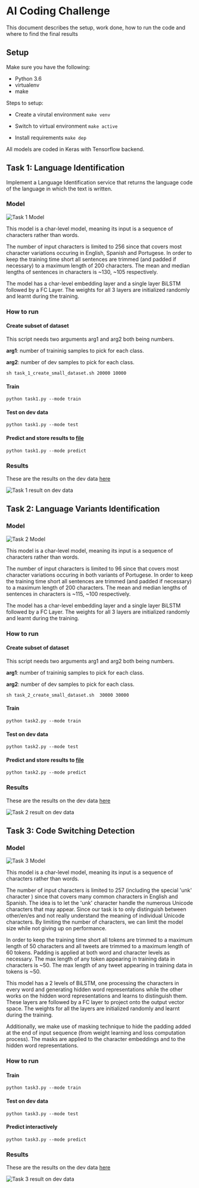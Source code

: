 # AI Coding Challenge

This document describes the setup, work done, how to run the code and where to find the final results

## Setup

Make sure you have the following:

+ Python 3.6
+ virtualenv
+ make

Steps to setup:

+ Create a virutal environment `make venv`

+ Switch to virtual environment `make active`

+ Install requirements `make dep`

All models are coded in Keras with Tensorflow backend.

## Task 1: Language Identification

Implement a Language Identification service that returns the language code of the language in which the text is written.

### Model

![Task 1 Model](model_images/task1.png)

This model is a char-level model, meaning its input is a sequence of characters rather than words.


The number of input characters is limited to 256 since that covers most character variations occuring in English, Spanish and Portugese.
In order to keep the training time short all sentences are trimmed (and padded if necessary) to a maximum length of 200 characters.
The mean and median lengths of sentences in characters is ~130, ~105 respectively.

The model has a char-level embedding layer and a single layer BiLSTM followed by a FC Layer. The weights for all 3 layers are initialized randomly and learnt during the training.

### How to run

#### Create subset of dataset

This script needs two arguments arg1 and arg2 both being numbers.

**arg1**: number of traininig samples to pick for each class.

**arg2**: number of dev samples to pick for each class.

`sh task_1_create_small_dataset.sh 20000 10000`

#### Train

`python task1.py --mode train`

#### Test on dev data

`python task1.py --mode test`

#### Predict and store results to [file](langid/langid.test_labels)

`python task1.py --mode predict`

### Results

These are the results on the dev data [here](langid-data-small/task1/test)

![Task 1 result on dev data](results/task1.png)

## Task 2: Language Variants Identification

### Model

![Task 2 Model](model_images/task2.png)

This model is a char-level model, meaning its input is a sequence of characters rather than words.

The number of input characters is limited to 96 since that covers most character variations occuring in both variants of Portugese. 
In order to keep the training time short all sentences are trimmed (and padded if necessary) to a maximum length of 200 characters.
The mean and median lengths of sentences in characters is ~115, ~100 respectively.

The model has a char-level embedding layer and a single layer BiLSTM followed by a FC Layer. The weights for all 3 layers are initialized randomly and learnt during the training.

### How to run

#### Create subset of dataset

This script needs two arguments arg1 and arg2 both being numbers.

**arg1**: number of traininig samples to pick for each class.

**arg2**: number of dev samples to pick for each class.

`sh task_2_create_small_dataset.sh  30000 30000`

#### Train

`python task2.py --mode train`

#### Test on dev data

`python task2.py --mode test`

#### Predict and store results to [file](langid/langid-variants.test_labels)

`python task2.py --mode predict`

### Results

These are the results on the dev data [here](langid-data-small/task2/test)

![Task 2 result on dev data](results/task2.png)

## Task 3: Code Switching Detection

### Model

![Task 3 Model](model_images/task3.png)

This model is a char-level model, meaning its input is a sequence of characters rather than words.

The number of input characters is limited to 257 (including the special 'unk' character ) since that covers many common characters in English and Spanish. The idea is to let the 'unk' character handle the numerous Unicode characters that may appear. Since our task is to only distinguish between other/en/es and not really understand the meaning of individual Unicode characters. By limiting the number of characters, we can limit the model size while not giving up on performance.

In order to keep the training time short all tokens are trimmed to a maximum length of 50 characters and all tweets are trimmed to a maximum length of 60 tokens. Padding is applied at both word and character levels as necessary.
The max length of any token appearing in training data in characters is ~50.
The max length of any tweet appearing in training data in tokens is ~50.

This model has a 2 levels of BiLSTM, one processing the characters in every word and generating hidden word representations while the other works on the hidden word representations and learns to distinguish them. These layers are followed by a FC layer to project onto the output vector space. The weights for all the layers are initialized randomly and learnt during the training.

Additionally, we make use of masking technique to hide the padding added at the end of input sequence (from weight learning and loss computation process). The masks are applied to the character embeddings and to the hidden word representations.

### How to run

#### Train

`python task3.py --mode train`

#### Test on dev data

`python task3.py --mode test`

#### Predict interactively

`python task3.py --mode predict`

### Results

These are the results on the dev data [here](code_switching/data/data.tsv)

![Task 3 result on dev data](results/task3.png)
